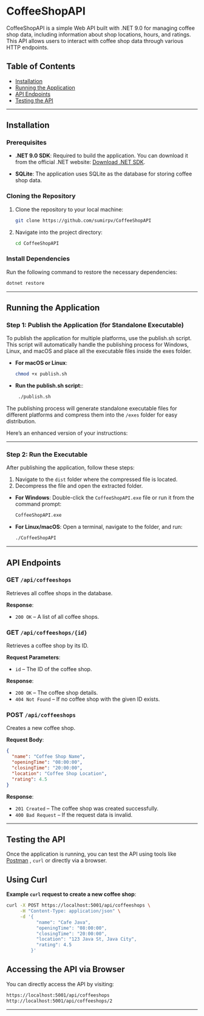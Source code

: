 # CoffeeShopAPI

CoffeeShopAPI is a simple Web API built with .NET 9.0 for managing coffee shop data, including information about shop locations, hours, and ratings. This API allows users to interact with coffee shop data through various HTTP endpoints.

## Table of Contents

- [Installation](#installation)
- [Running the Application](#running-the-application)
- [API Endpoints](#api-endpoints)
- [Testing the API](#testing-the-api)

---

## Installation

### Prerequisites

- **.NET 9.0 SDK**: Required to build the application. You can download it from the official .NET website:
  [Download .NET SDK](https://dotnet.microsoft.com/download/dotnet).

- **SQLite**: The application uses SQLite as the database for storing coffee shop data.

### Cloning the Repository

1. Clone the repository to your local machine:
   ```bash
   git clone https://github.com/sumirpv/CoffeeShopAPI
   ```

2. Navigate into the project directory:
   ```bash
   cd CoffeeShopAPI
   ```

### Install Dependencies

Run the following command to restore the necessary dependencies:

```bash
dotnet restore
```

---

## Running the Application

### Step 1: Publish the Application (for Standalone Executable)

To publish the application for multiple platforms, use the publish.sh script. This script will automatically handle the publishing process for Windows, Linux, and macOS and place all the executable files inside the exes folder.

- **For macOS or Linux**:
  ```bash
  chmod +x publish.sh
  ```

- **Run the publish.sh script:**:
  ```bash
   ./publish.sh
  ```

The publishing process will generate standalone executable files for different platforms and compress them into the `/exes` folder for easy distribution.

Here’s an enhanced version of your instructions:

---

### Step 2: Run the Executable

After publishing the application, follow these steps:

1. Navigate to the `dist` folder where the compressed file is located.
2. Decompress the file and open the extracted folder.

- **For Windows**:
  Double-click the `CoffeeShopAPI.exe` file or run it from the command prompt:
  ```bash
  CoffeeShopAPI.exe
  ```

- **For Linux/macOS**:
  Open a terminal, navigate to the folder, and run:
  ```bash
  ./CoffeeShopAPI
  ```

---

## API Endpoints

### GET `/api/coffeeshops`

Retrieves all coffee shops in the database.

**Response**:
- `200 OK` – A list of all coffee shops.

### GET `/api/coffeeshops/{id}`

Retrieves a coffee shop by its ID.

**Request Parameters**:
- `id` – The ID of the coffee shop.

**Response**:
- `200 OK` – The coffee shop details.
- `404 Not Found` – If no coffee shop with the given ID exists.

### POST `/api/coffeeshops`

Creates a new coffee shop.

**Request Body**:
```json
{
  "name": "Coffee Shop Name",
  "openingTime": "08:00:00",
  "closingTime": "20:00:00",
  "location": "Coffee Shop Location",
  "rating": 4.5
}
```

**Response**:
- `201 Created` – The coffee shop was created successfully.
- `400 Bad Request` – If the request data is invalid.

---

## Testing the API

Once the application is running, you can test the API using tools like [Postman](https://www.postman.com/) , `curl` or directly via a browser.

## Using Curl

**Example `curl` request to create a new coffee shop**:

```bash
curl -X POST https://localhost:5001/api/coffeeshops \
     -H "Content-Type: application/json" \
     -d '{
           "name": "Cafe Java",
           "openingTime": "08:00:00",
           "closingTime": "20:00:00",
           "location": "123 Java St, Java City",
           "rating": 4.5
         }'
```

## Accessing the API via Browser

You can directly access the API by visiting:

```bash
https://localhost:5001/api/coffeeshops
http://localhost:5001/api/coffeeshops/2
```


---

